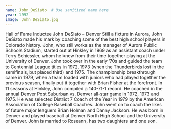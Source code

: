 ```yaml
---
name: John_DeSiato  # Use sanitized name here
year: 1992
image: John_DeSiato.jpg
---
```


Hall of Fame Inductee John DeSiato – Denver
Still a fixture in Aurora, John DeSiato made his mark by coaching some of the best high school players in
Colorado history.
John, who still works as the manager of Aurora Public Schools Stadium, started out at Hinkley in 1969 as
an assistant coach under Terry Schiessler, whom he knew from their time together playing at the
University of Denver. John took over in the early ’70s and guided the team to Centennial League titles in
1972, 1973 (when the Thunderbirds lost in the semifinals, but placed third) and 1975.
The championship breakthrough came in 1979, when a team loaded with juniors who had played
together the previous season, finally put it together with Brian Fisher at the forefront.
In 11 seasons at Hinkley, John compiled a 140-71-1 record. He coached in the annual Denver Post
Suburban vs. Denver all-star game in 1972, 1973 and 1975.
He was selected District 7 Coach of the Year in 1979 by the American Association of College Baseball
Coaches.
John went on to coach the likes of future major leaguers Brian Holman and Danny Jackson.
He was born in Denver and played baseball at Denver North High School and the University of Denver.
John is married to Roseann, has two daughters and one son.